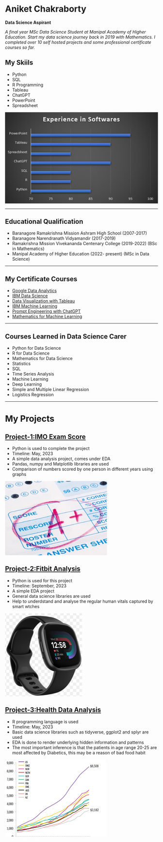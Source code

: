 # Aniket Chakraborty
**Data Science Aspirant**

*A final year MSc Data Science Student at Manipal Academy of Higher Education. Start my data science journey back in 2019 with Mathematics. I completed over 10 self hosted projects and some professional certificate courses so far.*

## My Skiils
* Python
* SQL
* R Programming
* Tableau                  
* ChatGPT
* PowerPoint
* Spreadsheet

![](/Images/exp.png)

---
## Educational Qualification
* Baranagore Ramakrishna Mission Ashram High School (2007-2017)
* Baranagore Narendranath Vidyamandir (2017-2019)
* Ramakrishna Mission Vivekananda Centenary College (2019-2022) (BSc in Mathematics)
* Manipal Academy of Higher Education (2022- present) (MSc in Data Science)

---

## My Certificate Courses
* [Google Data Analytics](https://coursera.org/share/325eaea972d31c617778dcd7c9e33cc8)
* [IBM Data Science](https://coursera.org/share/eea5f1f394825196224272173462db55)
* [Data Visualization with Tableau](https://coursera.org/share/019269f8dec934e8d45cc1c55a9c78b7)
* [IBM Machine Learning](https://coursera.org/share/ed3b0d0f4b48062c3e91afe49a93f132)
* [Prompt Engineering with ChatGPT](https://coursera.org/share/813abbed6834a52c202dd6b84769f833)
* [Mathematics for Machine Learning](https://coursera.org/share/d9d89cd30c90f40245bd139712227dd4)

---

## Courses Learned in Data Science Carer
* Python for Data Science
* R for Data Science
* Mathematics for Data Science
* Statistics
* SQL
* Time Series Analysis
* Machine Learning
* Deep Learning
* Simple and Multiple Linear Regression
* Logistics Regression

---

# My Projects

## [Project-1:IMO Exam Score](https://github.com/aniket-chakraborty2001/IMO-EXAM-SCORE.git)
* Python is used to complete the project
* Timeline: May, 2023
* A simple data analysis project, comes under EDA
* Pandas, numpy and Matplotlib libraries are used
* Comparison of numbers scored by one person in different years using graphs

![](/Images/Pro1.png)

## [Project-2:Fitbit Analysis](https://github.com/aniket-chakraborty2001/Fitbit-Analysis.git)
* Python is used for this project
* Timeline: September, 2023
* A simple EDA project
* General data science libraries are used
* Help to underdstand and analyse the regular human vitals captured by smart wtches

![](/Images/pro2.png)

## [Project-3:Health Data Analysis](https://github.com/aniket-chakraborty2001/Health_Data)
* R programming language is used
* Timeline: May, 2023
* Basic data science libraries such as tidyverse, ggplot2 and splyr are used
* EDA is done to render underlying hidden information and patterns
* The most important inference is that the patients in age range 20-25 are most affected by Diabetics, this may be a reason of bad food habit

![](/Images/pro3.png)

